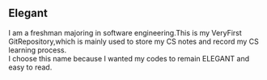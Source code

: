 ## Elegant
I am a freshman majoring in software engineering.This is my VeryFirst GitRepository,which is mainly used to store my CS notes and record my CS learning process.    
I choose this name because I wanted my codes to remain ELEGANT and easy to read.